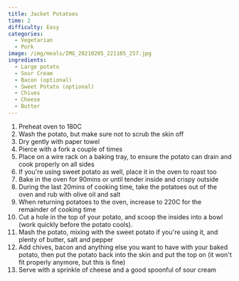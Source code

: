 ```yaml
---
title: Jacket Potatoes
time: 2
difficulty: Easy
categories:
  - Vegetarian
  - Pork
image: /img/meals/IMG_20210205_221105_257.jpg
ingredients:
  - Large potato
  - Sour Cream
  - Bacon (optional)
  - Sweet Potato (optional)
  - Chives
  - Cheese
  - Butter
---
```

1. Preheat oven to 180C
2. Wash the potato, but make sure not to scrub the skin off
3. Dry gently with paper towel
4. Pierce with a fork a couple of times
5. Place on a wire rack on a baking tray, to ensure the potato can drain and cook properly on all sides
6. If you're using sweet potato as well, place it in the oven to roast too
7. Bake in the oven for 90mins or until tender inside and crispy outside
8. During the last 20mins of cooking time, take the potatoes out of the oven and rub with olive oil and salt
9. When returning potatoes to the oven, increase to 220C for the remainder of cooking time
10. Cut a hole in the top of your potato, and scoop the insides into a bowl (work quickly before the potato cools).
11. Mash the potato, mixing with the sweet potato if you're using it, and plenty of butter, salt and pepper
12. Add chives, bacon and anything else you want to have with your baked potato, then put the potato back into the skin and put the top on (it won't fit properly anymore, but this is fine)
13. Serve with a sprinkle of cheese and a good spoonful of sour cream